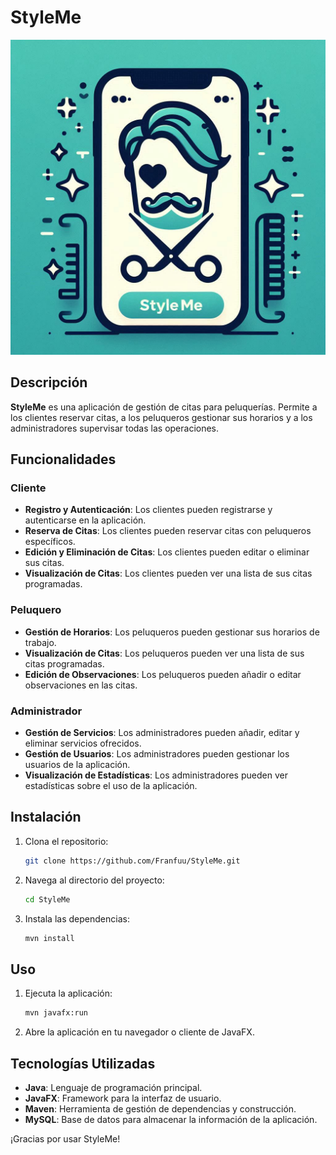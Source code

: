 # StyleMe

![Logo](src/main/resources/com/github/Franfuu/view/Logo.png)

## Descripción

**StyleMe** es una aplicación de gestión de citas para peluquerías. Permite a los clientes reservar citas, a los peluqueros gestionar sus horarios y a los administradores supervisar todas las operaciones.

## Funcionalidades

### Cliente
- **Registro y Autenticación**: Los clientes pueden registrarse y autenticarse en la aplicación.
- **Reserva de Citas**: Los clientes pueden reservar citas con peluqueros específicos.
- **Edición y Eliminación de Citas**: Los clientes pueden editar o eliminar sus citas.
- **Visualización de Citas**: Los clientes pueden ver una lista de sus citas programadas.

### Peluquero
- **Gestión de Horarios**: Los peluqueros pueden gestionar sus horarios de trabajo.
- **Visualización de Citas**: Los peluqueros pueden ver una lista de sus citas programadas.
- **Edición de Observaciones**: Los peluqueros pueden añadir o editar observaciones en las citas.

### Administrador
- **Gestión de Servicios**: Los administradores pueden añadir, editar y eliminar servicios ofrecidos.
- **Gestión de Usuarios**: Los administradores pueden gestionar los usuarios de la aplicación.
- **Visualización de Estadísticas**: Los administradores pueden ver estadísticas sobre el uso de la aplicación.

## Instalación

1. Clona el repositorio:
    ```sh
    git clone https://github.com/Franfuu/StyleMe.git
    ```
2. Navega al directorio del proyecto:
    ```sh
    cd StyleMe
    ```
3. Instala las dependencias:
    ```sh
    mvn install
    ```

## Uso

1. Ejecuta la aplicación:
    ```sh
    mvn javafx:run
    ```
2. Abre la aplicación en tu navegador o cliente de JavaFX.

## Tecnologías Utilizadas

- **Java**: Lenguaje de programación principal.
- **JavaFX**: Framework para la interfaz de usuario.
- **Maven**: Herramienta de gestión de dependencias y construcción.
- **MySQL**: Base de datos para almacenar la información de la aplicación.


¡Gracias por usar StyleMe!